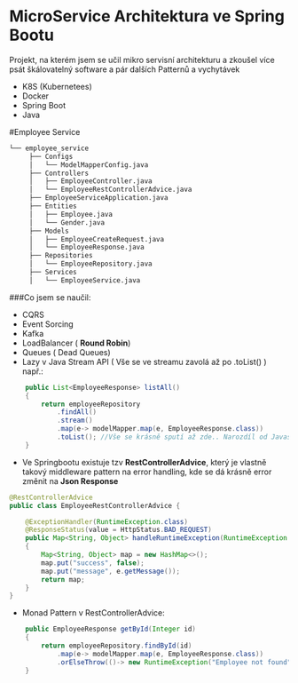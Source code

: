 # MicroService Architektura ve Spring Bootu

Projekt, na kterém jsem se učil mikro servisní architekturu a zkoušel více psát škálovatelný software a pár dalších Patternů a vychytávek
- K8S (Kubernetees)
- Docker
- Spring Boot
- Java

#Employee Service
```txt
└── employee_service
     ├── Configs
     │   └── ModelMapperConfig.java
     ├── Controllers
     │   ├── EmployeeController.java
     │   └── EmployeeRestControllerAdvice.java
     ├── EmployeeServiceApplication.java
     ├── Entities
     │   ├── Employee.java
     │   └── Gender.java
     ├── Models
     │   ├── EmployeeCreateRequest.java
     │   └── EmployeeResponse.java
     ├── Repositories
     │   └── EmployeeRepository.java
     ├── Services
     │   └── EmployeeService.java
```

###Co jsem se naučil:
- CQRS
- Event Sorcing
- Kafka
- LoadBalancer ( **Round Robin**)
- Queues ( Dead Queues)
- Lazy v Java Stream API ( Vše se ve streamu zavolá až po .toList() ) např.:
```java
    public List<EmployeeResponse> listAll()
    {
        return employeeRepository
            .findAll()
            .stream()
            .map(e-> modelMapper.map(e, EmployeeResponse.class))
            .toList(); //Vše se krásně sputí až zde.. Narozdíl od Javascriptu kde to tak není
    }
```
- Ve Springbootu existuje tzv **RestControllerAdvice**, který je vlastně takový middleware pattern na error handling, kde se dá krásně error změnit na **Json Response**
```java
@RestControllerAdvice
public class EmployeeRestControllerAdvice {

    @ExceptionHandler(RuntimeException.class)
    @ResponseStatus(value = HttpStatus.BAD_REQUEST)
    public Map<String, Object> handleRuntimeException(RuntimeException e)
    {
        Map<String, Object> map = new HashMap<>();
        map.put("success", false);
        map.put("message", e.getMessage());
        return map;
    }
}
```
- Monad Pattern v RestControllerAdvice:
```java
    public EmployeeResponse getById(Integer id)
    {
        return employeeRepository.findById(id)
            .map(e-> modelMapper.map(e, EmployeeResponse.class))
            .orElseThrow(()-> new RuntimeException("Employee not found")); //<- Monad Pattern
    }
```
